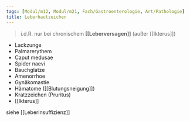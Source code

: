 ```yaml
---
tags: [Modul/m12, Modul/m21, Fach/Gastroenterologie, Art/Pathologie]
title: Leberhautzeichen
---
```

> i.d.R. nur bei chronischem **[[Leberversagen]]** (außer [[Ikterus]])
- Lackzunge
- Palmarerythem
- Caput medusae
- Spider naevi
- Bauchglatze
- Amenorrhoe
- Gynäkomastie
- Hämatome ([[Blutungsneigung]])
- Kratzzeichen (Pruritus)
- [[Ikterus]]

siehe [[Leberinsuffizienz]]